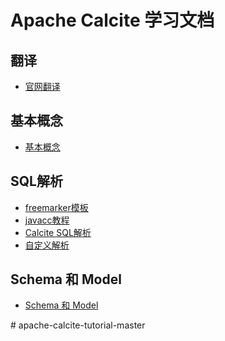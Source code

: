 # Apache Calcite 学习文档

## 翻译
* [官网翻译](/calcite-tutorial-0-translation/md/README.md)

## 基本概念
* [基本概念](/calcite-tutorial-1-basic/md/README.md)

## SQL解析

* [freemarker模板](/calcite-tutorial-2-parser/parser-1-fmpp-tutorial/README.md)
* [javacc教程](/calcite-tutorial-2-parser/parser-2-javacc-tutorial/)
* [Calcite SQL解析](/calcite-tutorial-2-parser/parser-3-calcite-tutorial/)
* [自定义解析](/calcite-tutorial-2-parser/parser-4-calcite-custom-tutorial/)

## Schema 和 Model
* [Schema 和 Model](/calcite-tutorial-3-schema/)

<!--
## SQL校验

* [Calcite SQL校验](/calcite-tutorial-2-parser/parser-4-calcite-custom-tutorial/)
* [Calcite 自定义SQL校验](/calcite-tutorial-2-parser/parser-4-calcite-custom-tutorial/)



## SQL转换
* sql to rel
* planner
* find best rel
* Implement & Execute



## 常见类说明

## 规则

## 执行逻辑

--># apache-calcite-tutorial-master
